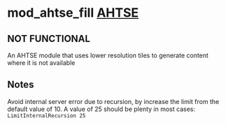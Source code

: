 # mod_ahtse_fill [AHTSE](https://github.com/lucianpls/AHTSE)
## NOT FUNCTIONAL

An AHTSE module that uses lower resolution tiles to generate content where it is not available

## Notes

Avoid internal server error due to recursion, by increase the limit from the default value of 10. A value of 25 should be plenty in most cases:  
`LimitInternalRecursion 25`
